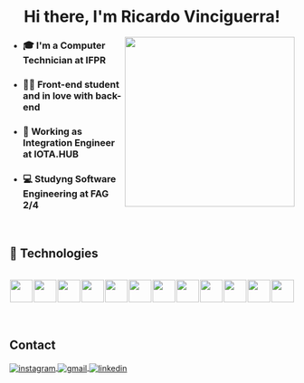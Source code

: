 <h1 align="center">Hi there, I'm Ricardo Vinciguerra!</h1>

<img align="right" width="300" src="./programming.gif" />

- ### 🎓 I'm a Computer Technician at IFPR 
- ### 👨‍💻 Front-end student and in love with back-end 
- ### 💼 Working as Integration Engineer at IOTA.HUB
- ### 💻 Studyng Software Engineering at FAG 2/4 

<br>

## 🧰 Technologies

<br>

<div style="display: flex; justify-content: space-around">
  <img height="40rem" src="https://cdn.jsdelivr.net/gh/devicons/devicon/icons/html5/html5-original.svg" />
  <img height="40rem" src="https://cdn.jsdelivr.net/gh/devicons/devicon/icons/css3/css3-original.svg" />
  <img height="40rem" src="https://cdn.jsdelivr.net/gh/devicons/devicon/icons/javascript/javascript-original.svg" />
  <img height="40rem" src="https://cdn.jsdelivr.net/gh/devicons/devicon/icons/react/react-original.svg" />
  <img height="40rem" src="https://cdn.jsdelivr.net/gh/devicons/devicon/icons/git/git-original.svg" />
  <img height="40rem" src="https://cdn.jsdelivr.net/gh/devicons/devicon/icons/npm/npm-original-wordmark.svg" />
  <img height="40rem" src="https://cdn.jsdelivr.net/gh/devicons/devicon/icons/typescript/typescript-original.svg" />
  <img height="40rem" src="https://cdn.jsdelivr.net/gh/devicons/devicon/icons/linux/linux-original.svg" />
  <img height="40rem" src="https://cdn.jsdelivr.net/gh/devicons/devicon@latest/icons/ubuntu/ubuntu-original.svg" />
  <img height="40rem" src="https://cdn.jsdelivr.net/gh/devicons/devicon@latest/icons/nextjs/nextjs-original.svg" />
  <img height="40rem" src="https://cdn.jsdelivr.net/gh/devicons/devicon@latest/icons/tailwindcss/tailwindcss-original.svg" />
  <img height="40rem" src="https://cdn.jsdelivr.net/gh/devicons/devicon@latest/icons/figma/figma-original.svg" />
</div>

<br>
<br>

## Contact

<p>
  <a href="https://instagram.com/ricardorhvv" target="_blank">
    <img align="center" src="https://img.shields.io/badge/Instagram-E4405F?style=for-the-badge&logo=instagram&logoColor=white" alt="instagram"/>
  </a>
  <a href="mailto:ricardorhv.dev@gmail.com" target="_blank">
    <img align="center" src="https://img.shields.io/badge/Gmail-D14836?style=for-the-badge&logo=gmail&logoColor=white" alt="gmail"/>
  </a>
  <a href="https://www.linkedin.com/in/ricardorhv/" target="_blank">
    <img align="center" src="https://img.shields.io/badge/Linkedin-00b4fc?style=for-the-badge&logo=linkedin&logoColor=white" alt="linkedin"/>
  </a>
</p>
